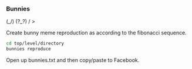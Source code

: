 ### Bunnies

(\_/)
(?_?)
/ > 

Create bunny meme reproduction as according to the fibonacci sequence.

``` bash
cd top/level/directory
bunnies reproduce
```

Open up bunnies.txt and then copy/paste to Facebook.

